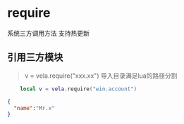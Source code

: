 # require
系统三方调用方法 支持热更新

## 引用三方模块 
> v = vela.require("xxx.xx") 
> 导入目录满足lua的路径分割
```lua
    local v = vela.require("win.account")
```

```json
{
  "name":"Mr.x"
}

```